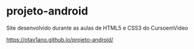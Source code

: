 # projeto-android
Site desenvolvido durante as aulas de HTML5 e CSS3 do CursoemVideo

https://otav1ano.github.io/projeto-android/
